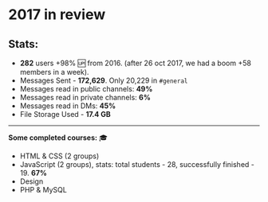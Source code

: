 # 2017 in review

## Stats:

- **282** users +98% :up: from 2016. (after 26 oct 2017, we had a boom +58 members in a week).
- Messages Sent - **172,629**. Only 20,229 in `#general`
- Messages read in public channels: **49%**
- Messages read in private channels: **6%** 
- Messages read in DMs: **45%** 
- File Storage Used - **17.4 GB**

--------------------------------------------------------------------------------

**Some completed courses:** :mortar_board:

- HTML & CSS (2 groups)
- JavaScript (2 groups), stats: total students - 28, successfully finished - 19. **67%**
- Design
- PHP & MySQL
